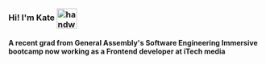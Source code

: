 ### Hi! I'm Kate <img alt="handwavegif" src="https://user-images.githubusercontent.com/39513876/112366216-8cfe7400-8cfe-11eb-8116-7d3dbae20e97.gif" width='40' align="center"/> 
#### A recent grad from General Assembly's Software Engineering Immersive bootcamp now working as a Frontend developer at iTech media


